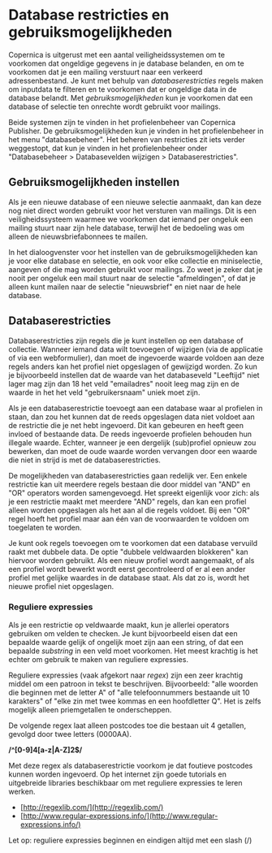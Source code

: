 # Database restricties en gebruiksmogelijkheden

Copernica is uitgerust met een aantal veiligheidssystemen om te voorkomen
dat ongeldige gegevens in je database belanden, en om te voorkomen dat je
een mailing verstuurt naar een verkeerd adressenbestand. Je kunt met
behulp van *databaserestricties* regels maken om inputdata te filteren en
te voorkomen dat er ongeldige data in de database belandt. Met 
*gebruiksmogelijkheden* kun je voorkomen dat een database of selectie ten
onrechte wordt gebruikt voor mailings.

Beide systemen zijn te vinden in het profielenbeheer van Copernica Publisher.
De gebruiksmogelijkheden kun je vinden in het profielenbeheer
in het menu "databasebeheer". Het beheren van restricties zit iets verder
weggestopt, dat kun je vinden in het profielenbeheer onder "Databasebeheer >
Databasevelden wijzigen > Databaserestricties".


## Gebruiksmogelijkheden instellen

Als je een nieuwe database of een nieuwe selectie aanmaakt, dan kan deze
nog niet direct worden gebruikt voor het versturen van mailings. Dit is een 
veiligheidssysteem waarmee we voorkomen dat iemand per ongeluk een mailing 
stuurt naar zijn hele database, terwijl het de bedoeling was om alleen de 
nieuwsbriefabonnees te mailen.

In het dialoogvenster voor het instellen van de gebruiksmogelijkheden kan
je voor elke database en selectie, en ook voor elke collectie en miniselectie,
aangeven of die mag worden gebruikt voor mailings. Zo weet je zeker dat je 
nooit per ongeluk een mail stuurt naar de selectie "afmeldingen", of dat je
alleen kunt mailen naar de selectie "nieuwsbrief" en niet naar de hele database.


## Databaserestricties

Databaserestricties zijn regels die je kunt instellen op een database of
collectie. Wanneer iemand data wilt toevoegen of wijzigen (via de applicatie of 
via een webformulier), dan moet de ingevoerde waarde voldoen aan deze regels 
anders kan het profiel niet opgeslagen of gewijzigd worden. Zo kun je bijvoorbeeld
instellen dat de waarde van het databaseveld "Leeftijd" niet lager mag zijn dan
18 het veld "emailadres" nooit leeg mag zijn en de waarde in het het
veld "gebruikersnaam" uniek moet zijn.

Als je een databaserestrictie toevoegt aan een database waar al profielen in 
staan, dan zou het kunnen dat de reeds opgeslagen data niet voldoet aan de 
restrictie die je net hebt ingevoerd. Dit kan gebeuren en heeft geen invloed
of bestaande data. De reeds ingevoerde profielen behouden hun illegale waarde. 
Echter, wanneer je een dergelijk (sub)profiel opnieuw zou bewerken, dan moet 
de oude waarde worden vervangen door een waarde die niet in strijd is met de 
databaserestricties.

De mogelijkheden van databaserestricties gaan redelijk ver. Een enkele restrictie
kan uit meerdere regels bestaan die door middel van "AND" en "OR" operators worden
samengevoegd. Het spreekt eigenlijk voor zich: als je een restrictie maakt met
meerdere "AND" regels, dan kan een profiel alleen worden opgeslagen als het aan
al die regels voldoet. Bij een "OR" regel hoeft het profiel maar aan één van de 
voorwaarden te voldoen om toegelaten te worden.

Je kunt ook regels toevoegen om te voorkomen dat een database vervuild raakt 
met dubbele data. De optie "dubbele veldwaarden blokkeren" kan hiervoor worden
gebruikt. Als een nieuw profiel wordt aangemaakt, of als een profiel wordt
bewerkt wordt eerst gecontroleerd of er al een ander profiel met gelijke
waardes in de database staat. Als dat zo is, wordt het nieuwe profiel niet 
opgeslagen.


### Reguliere expressies

Als je een restrictie op veldwaarde maakt, kun je allerlei operators gebruiken
om velden te checken. Je kunt bijvoorbeeld eisen dat een bepaalde waarde gelijk
of ongelijk moet zijn aan een string, of dat een bepaalde *substring* in een
veld moet voorkomen. Het meest krachtig is het echter om gebruik te maken
van reguliere expressies.

Reguliere expressies (vaak afgekort naar *regex*) zijn een zeer krachtig middel 
om een patroon in tekst te beschrijven. Bijvoorbeeld: "alle woorden die beginnen 
met de letter A" of "alle telefoonnummers bestaande uit 10 karakters" of "elke 
zin met twee kommas en een hoofdletter Q". Het is zelfs mogelijk alleen 
priemgetallen te onderscheppen.

De volgende regex laat alleen postcodes toe die bestaan uit 4 getallen,
gevolgd door twee letters (0000AA).

**/\^[0-9]4[a-z|A-Z]2\$/**

Met deze regex als databaserestrictie voorkom je dat foutieve postcodes
kunnen worden ingevoerd. Op het internet zijn goede tutorials en
uitgebreide libraries beschikbaar om met reguliere expressies te leren werken.

-   [http://regexlib.com/](http://regexlib.com/)
-   [http://www.regular-expressions.info/](http://www.regular-expressions.info/)

Let op: reguliere expressies beginnen en eindigen altijd met een slash (/)

